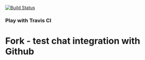[![Build Status](https://travis-ci.org/Raian13/play-with-travis.svg?branch=master)](https://travis-ci.org/Raian13/play-with-travis)
### Play with Travis CI

# Fork - test chat integration with Github
